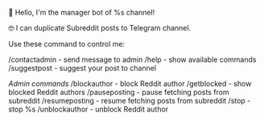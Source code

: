 👋 Hello, I'm the manager bot of %s channel!

🤓 I can duplicate Subreddit posts to Telegram channel.

Use these command to control me:

/contactadmin - send message to admin
/help - show available commands
/suggestpost - suggest your post to channel

*Admin commands*
/blockauthor - block Reddit author
/getblocked - show blocked Reddit authors
/pauseposting - pause fetching posts from subreddit
/resumeposting - resume fetching posts from subreddit
/stop - stop %s
/unblockauthor - unblock Reddit author